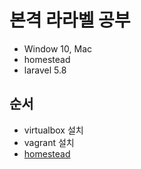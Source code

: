 # 본격 라라벨 공부

* Window 10, Mac
* homestead
* laravel 5.8

## 순서
* virtualbox 설치
* vagrant 설치
* [homestead](https://github.com/laravel/homestead)
